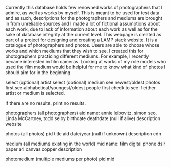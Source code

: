 Currently this database holds few renowned works of photographers that I admire, as well as works by myself. This is meant to be used for test data and as such, descriptions for the photographers and mediums are brought in from unreliable sources and I made a lot of fictional assumptions about each work, due to lack of information about each work as well as for the sake of database integrity at the current level.
This webpage is created as part of a project for designing and creating a LAMP stack website. It is a catalogue of photographers and photos. Users are able to choose whose works and which mediums that they wish to see. I created this for photographers practicing different mediums. For example, I recently became interested in film cameras. Looking at works of my role models who used the film medium would be helpful for me to know what kind of photos I should aim for in the beginning.



select (optional) artist
select (optional) medium
see newest/oldest photos first
see albhabetical/youngest/oldest people first
check to see if either artist or medium is selected.

If there are no results, print no results.



photographers (all photographers)
aid
name: annie leibovitz, simon seo, Linda McCartney, todd selby
birthdate
deathdate (null if alive)
description
website

photos (all photos)
pid
title
aid
date/year (null if unknown)
description
cdn

medium (all mediums existing in the world)
mid
name: film digital phone dslr paper a4 canvas copper
description

photomedium (multiple mediums per photo)
pid
mid